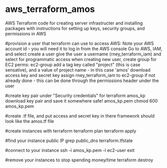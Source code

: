 # aws_terraform_amos
AWS Terraform code for creating server infrastructer and installing packages 
with instructions for setting up keys, security groups, and permissions in AWS

#provision a user that terraform can use to access AWS:
Note your AWS account id - you will need it to log in from the AWS console
Go to AWS, IAM, and select create a user
give the user a username (rney_terraform_iam) and select for programmatic access 
when creating new user, create group for EC2 perms:
 ec2-group
add a tag key called "project" (this is case sensative), and a value of project name - in this case 'amos'
download access key and secret key
assign rney_terraform_iam to ec2-group if not already done - this can be done through the permissions header under the user

#create key pair under "Security credentials" for terraform
amos_kp
download key pair and save it somewhere safe!
amos_kp.pem
chmod 600 amos_kp.pem

#create .tf file, and put access and secret key in there
framework should look like the amos.tf file

#create instances with terraform
terraform plan
terraform apply

#find your instance public IP
grep public_dns terraform.tfstate

#connect to your instance
ssh -i amos_kp.pem <IP> -l ec2-user
exit

#remove your instances to stop spending money/time
terraform destroy

